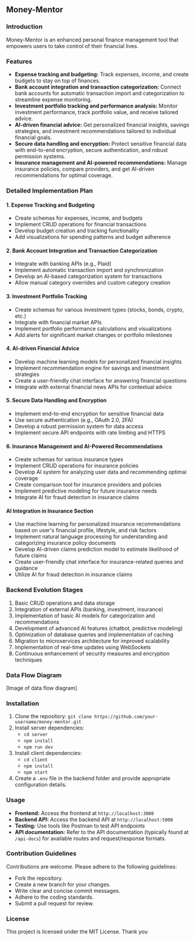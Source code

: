 ## Money-Mentor

### Introduction

Money-Mentor is an enhanced personal finance management tool that empowers users to take control of their financial lives.

### Features

- **Expense tracking and budgeting:** Track expenses, income, and create budgets to stay on top of finances.
- **Bank account integration and transaction categorization:** Connect bank accounts for automatic transaction import and categorization to streamline expense monitoring.
- **Investment portfolio tracking and performance analysis:** Monitor investment performance, track portfolio value, and receive tailored advice.
- **AI-driven financial advice:** Get personalized financial insights, savings strategies, and investment recommendations tailored to individual financial goals.
- **Secure data handling and encryption:** Protect sensitive financial data with end-to-end encryption, secure authentication, and robust permission systems.
- **Insurance management and AI-powered recommendations:** Manage insurance policies, compare providers, and get AI-driven recommendations for optimal coverage.

### Detailed Implementation Plan

#### 1. Expense Tracking and Budgeting
- Create schemas for expenses, income, and budgets
- Implement CRUD operations for financial transactions
- Develop budget creation and tracking functionality
- Add visualizations for spending patterns and budget adherence

#### 2. Bank Account Integration and Transaction Categorization
- Integrate with banking APIs (e.g., Plaid)
- Implement automatic transaction import and synchronization
- Develop an AI-based categorization system for transactions
- Allow manual category overrides and custom category creation

#### 3. Investment Portfolio Tracking
- Create schemas for various investment types (stocks, bonds, crypto, etc.)
- Integrate with financial market APIs
- Implement portfolio performance calculations and visualizations
- Add alerts for significant market changes or portfolio milestones

#### 4. AI-driven Financial Advice
- Develop machine learning models for personalized financial insights
- Implement recommendation engine for savings and investment strategies
- Create a user-friendly chat interface for answering financial questions
- Integrate with external financial news APIs for contextual advice

#### 5. Secure Data Handling and Encryption
- Implement end-to-end encryption for sensitive financial data
- Use secure authentication (e.g., OAuth 2.0, 2FA)
- Develop a robust permission system for data access
- Implement secure API endpoints with rate limiting and HTTPS

#### 6. Insurance Management and AI-Powered Recommendations
- Create schemas for various insurance types
- Implement CRUD operations for insurance policies
- Develop AI system for analyzing user data and recommending optimal coverage
- Create comparison tool for insurance providers and policies
- Implement predictive modeling for future insurance needs
- Integrate AI for fraud detection in insurance claims

#### AI Integration in Insurance Section
- Use machine learning for personalized insurance recommendations based on user's financial profile, lifestyle, and risk factors
- Implement natural language processing for understanding and categorizing insurance policy documents
- Develop AI-driven claims prediction model to estimate likelihood of future claims
- Create user-friendly chat interface for insurance-related queries and guidance
- Utilize AI for fraud detection in insurance claims

### Backend Evolution Stages

1. Basic CRUD operations and data storage
2. Integration of external APIs (banking, investment, insurance)
3. Implementation of basic AI models for categorization and recommendations
4. Development of advanced AI features (chatbot, predictive modeling)
5. Optimization of database queries and implementation of caching
6. Migration to microservices architecture for improved scalability
7. Implementation of real-time updates using WebSockets
8. Continuous enhancement of security measures and encryption techniques

### Data Flow Diagram

[Image of data flow diagram]

### Installation

1. Clone the repository: `git clone https://github.com/your-username/money-mentor.git`
2. Install server dependencies:
   - `cd server`
   - `npm install`
   - `npm run dev`
3. Install client dependencies:
   - `cd client`
   - `npm install`
   - `npm start`
4. Create a `.env` file in the backend folder and provide appropriate configuration details.

### Usage

- **Frontend:** Access the frontend at `http://localhost:3000`
- **Backend API:** Access the backend API at `http://localhost:5000`
- **Testing:** Use tools like Postman to test API endpoints
- **API documentation:** Refer to the API documentation (typically found at `/api-docs`) for available routes and request/response formats.

### Contribution Guidelines

Contributions are welcome. Please adhere to the following guidelines:
- Fork the repository.
- Create a new branch for your changes.
- Write clear and concise commit messages.
- Adhere to the coding standards.
- Submit a pull request for review.

### License

This project is licensed under the MIT License.
Thank you
